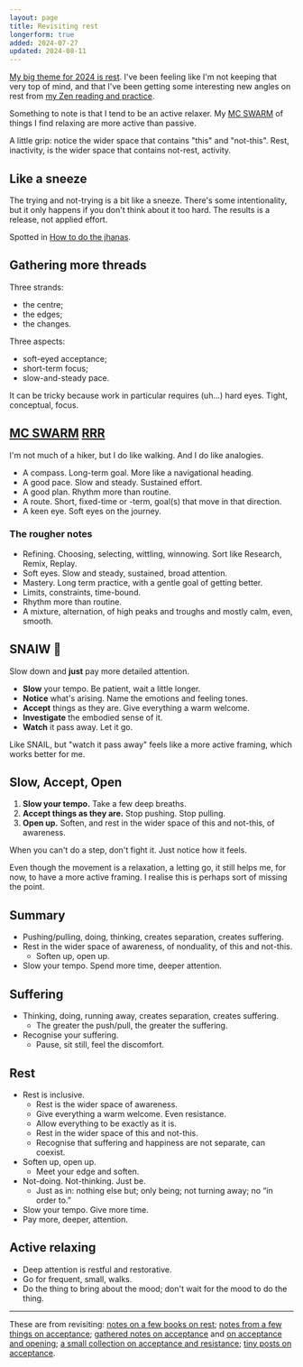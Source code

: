 ```yaml
---
layout: page
title: Revisiting rest
longerform: true
added: 2024-07-27
updated: 2024-08-11
---
```


[My big theme for 2024 is rest](/themes/2024/#practice). I've been feeling like I'm not keeping that very top of mind, and that I've been getting some interesting new angles on rest from [my Zen reading and practice](/thinking/#zen).

Something to note is that I tend to be an active relaxer. My [MC SWARM](/themes/2024/#mcswarm) of things I find relaxing are more active than passive.

A little grip: notice the wider space that contains "this" and "not-this". Rest, inactivity, is the wider space that contains not-rest, activity.

## Like a sneeze

The trying and not-trying is a bit like a sneeze. There's some intentionality, but it only happens if you don't think about it too hard. The results is a release, not applied effort.

Spotted in [How to do the jhanas](https://nadia.xyz/jhanas).

## Gathering more threads

Three strands:

- the centre;
- the edges;
- the changes.

Three aspects:

- soft-eyed acceptance;
- short-term focus;
- slow-and-steady pace.


It can be tricky because work in particular requires (uh...) hard eyes. Tight, conceptual, focus.

## [MC SWARM](/themes/2024/#mcswarm) [RRR](/thinking/my-pattern-skillset-research-remix-replay/)

I'm not much of a hiker, but I do like walking. And I do like analogies.

- A compass. Long-term goal. More like a navigational heading.
- A good pace. Slow and steady. Sustained effort.
- A good plan. Rhythm more than routine.
- A route. Short, fixed-time or -term, goal(s) that move in that direction.
- A keen eye. Soft eyes on the journey.

### The rougher notes

- Refining. Choosing, selecting, wittling, winnowing. Sort like Research, Remix, Replay.
- Soft eyes. Slow and steady, sustained, broad attention.
- Mastery. Long term practice, with a gentle goal of getting better.
- Limits, constraints, time-bound.
- Rhythm more than routine.
- A mixture, alternation, of high peaks and troughs and mostly calm, even, smooth.

## SNAIW 🐌

Slow down and **just** pay more detailed attention.

- **Slow** your tempo. Be patient, wait a little longer.
- **Notice** what's arising. Name the emotions and feeling tones.
- **Accept** things as they are. Give everything a warm welcome.
- **Investigate** the embodied sense of it.
- **Watch** it pass away. Let it go.

Like SNAIL, but "watch it pass away" feels like a more active framing, which works better for me.

## Slow, Accept, Open

1. **Slow your tempo.** Take a few deep breaths.
2. **Accept things as they are.** Stop pushing. Stop pulling.
3. **Open up.** Soften, and rest in the wider space of this and not-this, of awareness.

When you can't do a step, don't fight it. Just notice how it feels.

Even though the movement is a relaxation, a letting go, it still helps me, for now, to have a more active framing. I realise this is perhaps sort of missing the point.

## Summary

- Pushing/pulling, doing, thinking, creates separation, creates suffering.
- Rest in the wider space of awareness, of nonduality, of this and not-this.
    - Soften up, open up.
- Slow your tempo. Spend more time, deeper attention.

## Suffering

- Thinking, doing, running away, creates separation, creates suffering.
    - The greater the push/pull, the greater the suffering.
- Recognise your suffering.
    - Pause, sit still, feel the discomfort.

## Rest

- Rest is inclusive.
    - Rest is the wider space of awareness.
    - Give everything a warm welcome. Even resistance.
    - Allow everything to be exactly as it is.
    - Rest in the wider space of this and not-this.
    - Recognise that suffering and happiness are not separate, can coexist.
- Soften up, open up.
    - Meet your edge and soften.
- Not-doing. Not-thinking. Just be.
    - Just as in: nothing else but; only being; not turning away; no “in order to.”
- Slow your tempo. Give more time.
- Pay more, deeper, attention.

## Active relaxing

- Deep attention is restful and restorative.
- Go for frequent, small, walks.
- Do the thing to bring about the mood; don't wait for the mood to do the thing.

---

These are from revisiting: [notes on a few books on rest](/notes/#rest); [notes from a few things on acceptance](/notes/?s=accept#rest); [gathered notes on acceptance](/thinking/zen/acceptance/) and [on acceptance and opening](/thinking/acceptance-and-opening/); [a small collection on acceptance and resistance](/thinking/acceptance-and-resistance/); [tiny posts on acceptance](/thinking/topics/acceptance/).